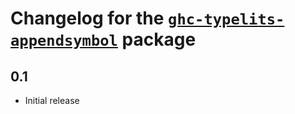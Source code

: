 # Changelog for the [`ghc-typelits-appendsymbol`](http://hackage.haskell.org/package/ghc-typelits-appendsymbol) package

## 0.1
* Initial release
